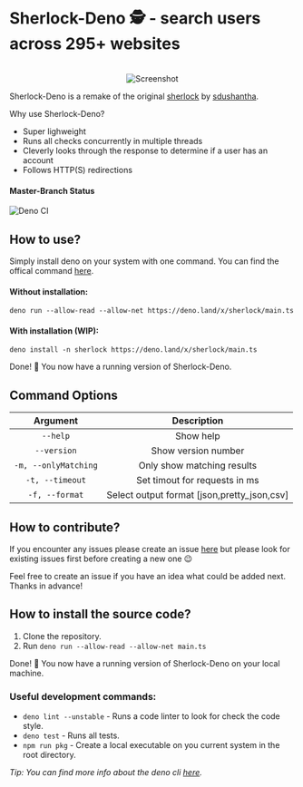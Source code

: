 # Sherlock-Deno 🕵️ - search users across 295+ websites
<p align="center">
  <br>
  <img alt="Screenshot" src="https://github.com/checkerschaf/sherlock-deno/raw/master/screenshot.png" />
  <br>
</p>

Sherlock-Deno is a remake of the original [sherlock](https://github.com/sdushantha/sherlock) by [sdushantha](https://github.com/sdushantha).

Why use Sherlock-Deno?
- Super lighweight
- Runs all checks concurrently in multiple threads
- Cleverly looks through the response to determine if a user has an account
- Follows HTTP(S) redirections

#### Master-Branch Status
![Deno CI](https://github.com/checkerschaf/sherlock-deno/workflows/Deno%20CI/badge.svg?branch=master)

## How to use?
Simply install deno on your system with one command. You can find the offical command [here](https://deno.land/#installation).

#### Without installation:
`deno run --allow-read --allow-net https://deno.land/x/sherlock/main.ts`

#### With installation (WIP):
`deno install -n sherlock https://deno.land/x/sherlock/main.ts`

Done! 🎉 You now have a running version of Sherlock-Deno.

## Command Options
| Argument | Description |
|:-:|:-:|
| `--help` | Show help |
| `--version` | Show version number |
| `-m, --onlyMatching` | Only show matching results |
| `-t, --timeout` | Set timout for requests in ms |
| `-f, --format` | Select output format [json,pretty_json,csv] |

## How to contribute?
If you encounter any issues please create an issue [here](https://github.com/checkerschaf/sherlock-deno/issues) but please look for existing issues first before creating a new one 😉

Feel free to create an issue if you have an idea what could be added next. Thanks in advance!

## How to install the source code?
1. Clone the repository.
2. Run `deno run --allow-read --allow-net main.ts`

Done! 🎉 You now have a running version of Sherlock-Deno on your local machine.

### Useful development commands:
- `deno lint --unstable` - Runs a code linter to look for check the code style.
- `deno test` - Runs all tests.
- `npm run pkg` - Create a local executable on you current system in the root directory.

*Tip: You can find more info about the deno cli [here](https://deno.land/manual/getting_started/command_line_interface).*
